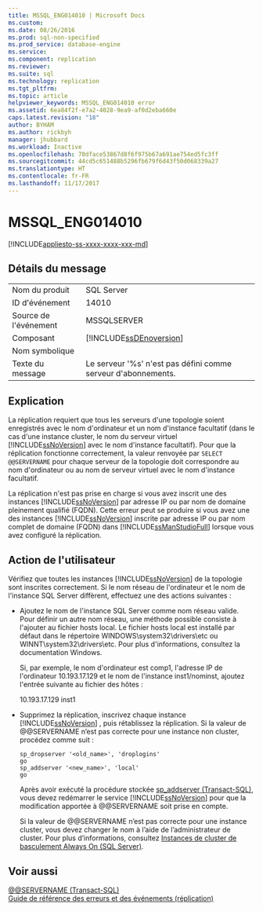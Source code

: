 ```yaml
---
title: MSSQL_ENG014010 | Microsoft Docs
ms.custom: 
ms.date: 08/26/2016
ms.prod: sql-non-specified
ms.prod_service: database-engine
ms.service: 
ms.component: replication
ms.reviewer: 
ms.suite: sql
ms.technology: replication
ms.tgt_pltfrm: 
ms.topic: article
helpviewer_keywords: MSSQL_ENG014010 error
ms.assetid: 6ea84f2f-e7a2-4028-9ea9-af0d2eba660e
caps.latest.revision: "18"
author: BYHAM
ms.author: rickbyh
manager: jhubbard
ms.workload: Inactive
ms.openlocfilehash: 70dface53867d8f6f975b67a691ae754ed5fc3ff
ms.sourcegitcommit: 44cd5c651488b5296fb679f6d43f50d068339a27
ms.translationtype: HT
ms.contentlocale: fr-FR
ms.lasthandoff: 11/17/2017
---
```

# <a name="mssqleng014010"></a>MSSQL_ENG014010
[!INCLUDE[appliesto-ss-xxxx-xxxx-xxx-md](../../includes/appliesto-ss-xxxx-xxxx-xxx-md.md)]
    
## <a name="message-details"></a>Détails du message  
  
|||  
|-|-|  
|Nom du produit|SQL Server|  
|ID d'événement|14010|  
|Source de l'événement|MSSQLSERVER|  
|Composant|[!INCLUDE[ssDEnoversion](../../includes/ssdenoversion-md.md)]|  
|Nom symbolique||  
|Texte du message|Le serveur '%s' n'est pas défini comme serveur d'abonnements.|  
  
## <a name="explanation"></a>Explication  
 La réplication requiert que tous les serveurs d'une topologie soient enregistrés avec le nom d'ordinateur et un nom d'instance facultatif (dans le cas d'une instance cluster, le nom du serveur virtuel [!INCLUDE[ssNoVersion](../../includes/ssnoversion-md.md)] avec le nom d'instance facultatif). Pour que la réplication fonctionne correctement, la valeur renvoyée par `SELECT @@SERVERNAME` pour chaque serveur de la topologie doit correspondre au nom d'ordinateur ou au nom de serveur virtuel avec le nom d'instance facultatif.  
  
 La réplication n'est pas prise en charge si vous avez inscrit une des instances [!INCLUDE[ssNoVersion](../../includes/ssnoversion-md.md)] par adresse IP ou par nom de domaine pleinement qualifié (FQDN). Cette erreur peut se produire si vous avez une des instances [!INCLUDE[ssNoVersion](../../includes/ssnoversion-md.md)] inscrite par adresse IP ou par nom complet de domaine (FQDN) dans [!INCLUDE[ssManStudioFull](../../includes/ssmanstudiofull-md.md)] lorsque vous avez configuré la réplication.  
  
## <a name="user-action"></a>Action de l'utilisateur  
 Vérifiez que toutes les instances [!INCLUDE[ssNoVersion](../../includes/ssnoversion-md.md)] de la topologie sont inscrites correctement. Si le nom réseau de l'ordinateur et le nom de l'instance SQL Server diffèrent, effectuez une des actions suivantes :  
  
-   Ajoutez le nom de l'instance SQL Server comme nom réseau valide. Pour définir un autre nom réseau, une méthode possible consiste à l'ajouter au fichier hosts local. Le fichier hosts local est installé par défaut dans le répertoire WINDOWS\system32\drivers\etc ou WINNT\system32\drivers\etc. Pour plus d'informations, consultez la documentation Windows.  
  
     Si, par exemple, le nom d'ordinateur est comp1, l'adresse IP de l'ordinateur 10.193.17.129 et le nom de l'instance inst1/nominst, ajoutez l'entrée suivante au fichier des hôtes :  
  
     10.193.17.129 inst1  
  
-   Supprimez la réplication, inscrivez chaque instance [!INCLUDE[ssNoVersion](../../includes/ssnoversion-md.md)] , puis rétablissez la réplication. Si la valeur de @@SERVERNAME n’est pas correcte pour une instance non cluster, procédez comme suit :  
  
    ```  
    sp_dropserver '<old_name>', 'droplogins'  
    go  
    sp_addserver '<new_name>', 'local'  
    go  
    ```  
  
     Après avoir exécuté la procédure stockée [sp_addserver &#40;Transact-SQL&#41;](../../relational-databases/system-stored-procedures/sp-addserver-transact-sql.md), vous devez redémarrer le service [!INCLUDE[ssNoVersion](../../includes/ssnoversion-md.md)] pour que la modification apportée à @@SERVERNAME soit prise en compte.  
  
     Si la valeur de @@SERVERNAME n’est pas correcte pour une instance cluster, vous devez changer le nom à l’aide de l’administrateur de cluster. Pour plus d’informations, consultez [Instances de cluster de basculement Always On &#40;SQL Server&#41;](../../sql-server/failover-clusters/windows/always-on-failover-cluster-instances-sql-server.md).  
  
## <a name="see-also"></a>Voir aussi  
 [@@SERVERNAME &#40;Transact-SQL&#41;](../../t-sql/functions/servername-transact-sql.md)   
 [Guide de référence des erreurs et des événements &#40;réplication&#41;](../../relational-databases/replication/errors-and-events-reference-replication.md)  
  
  
